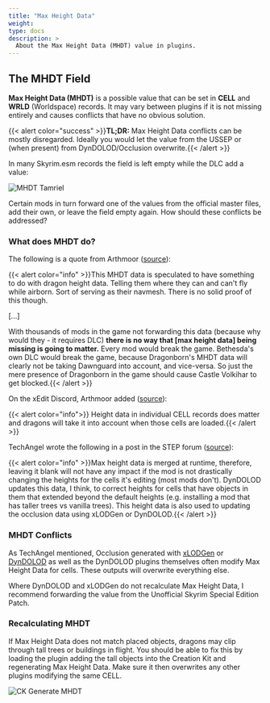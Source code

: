 ```yaml
---
title: "Max Height Data"
weight:
type: docs
description: >
  About the Max Height Data (MHDT) value in plugins.
---
```


## The MHDT Field

**Max Height Data (MHDT)** is a possible value that can be set in **CELL** and **WRLD** (Worldspace) records. It may vary between plugins if it is not missing entirely and causes conflicts that have no obvious solution.

{{< alert color="success" >}}**TL;DR:** Max Height Data conflicts can be mostly disregarded. Ideally you would let the value from the USSEP or (when present) from DynDOLOD/Occlusion overwrite.{{< /alert >}}

In many Skyrim.esm records the field is left empty while the DLC add a value:

![MHDT Tamriel](/Pictures/bg/knowledge-base/max-height-data/mhdt-tamriel.png)

Certain mods in turn forward one of the values from the official master files, add their own, or leave the field empty again. How should these conflicts be addressed?

### What does MHDT do?

The following is a quote from Arthmoor ([source](https://forums.nexusmods.com/index.php?/topic/1740126-a-simple-world-patch/?p=15067621)):

{{< alert color="info" >}}This MHDT data is speculated to have something to do with dragon height data. Telling them where they can and can't fly while airborn. Sort of serving as their navmesh. There is no solid proof of this though.

[...]

With thousands of mods in the game not forwarding this data (because why would they - it requires DLC) **there is no way that [max height data] being missing is going to matter.** Every mod would break the game. Bethesda's own DLC would break the game, because Dragonborn's MHDT data will clearly not be taking Dawnguard into account, and vice-versa. So just the mere presence of Dragonborn in the game should cause Castle Volkihar to get blocked.{{< /alert >}}

On the xEdit Discord, Arthmoor added ([source](https://discord.com/channels/471930020454072348/505059178365190146/1084213469324263526)):

{{< alert color="info">}} Height data in individual CELL records does matter and dragons will take it into account when those cells are loaded.{{< /alert >}}

TechAngel wrote the following in a post in the STEP forum ([source](https://stepmodifications.org/forum/topic/8358-mhdt-max-height-data/?do=findComment&comment=240176)):

{{< alert color="info" >}}Max height data is merged at runtime, therefore, leaving it blank will not have any impact if the mod is not drastically changing the heights for the cells it's editing (most mods don't). DynDOLOD updates this data, I think, to correct heights for cells that have objects in them that extended beyond the default heights (e.g. installing a mod that has taller trees vs vanilla trees). This height data is also used to updating the occlusion data using xLODGen or DynDOLOD.{{< /alert >}}

### MHDT Conflicts

As TechAngel mentioned, Occlusion generated with [xLODGen](/bg/tool-setup/xlodgen) or [DynDOLOD](/bg/tool-setup/dyndolod/) as well as the DynDOLOD plugins themselves often modify Max Height Data for cells. These outputs will overwrite everything else.

Where DynDOLOD and xLODGen do not recalculate Max Height Data, I recommend forwarding the value from the Unofficial Skyrim Special Edition Patch.

### Recalculating MHDT

If Max Height Data does not match placed objects, dragons may clip through tall trees or buildings in flight. You should be able to fix this by loading the plugin adding the tall objects into the Creation Kit and regenerating Max Height Data. Make sure it then overwrites any other plugins modifying the same CELL.

![CK Generate MHDT](/Pictures/bg/knowledge-base/max-height-data/generate-mhdt-ck.png)